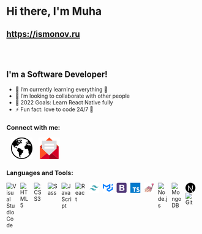 # Hi there, I'm Muha


## https://ismonov.ru

<br>
<br>

## I'm a Software Developer!

- 🌱 I’m currently learning everything 🤣
- 👯 I’m looking to collaborate with other people
- 🥅 2022 Goals: Learn React Native fully
- ⚡ Fun fact: love to code 24/7 🤣

### Connect with me:

&nbsp;&nbsp;
[![website](./imgs/earth.svg)](https://muha.vercel.app)
&nbsp;&nbsp;
[![website](./imgs/email.svg)](mailto:ismonovmukh@gmail.com)

### Languages and Tools:

<img align="left" alt="Visual Studio Code" width="26px" src="https://cdn.jsdelivr.net/gh/devicons/devicon/icons/vscode/vscode-original.svg" style="padding-right:10px;" />
<img align="left" alt="HTML5" width="26px" src="https://cdn.jsdelivr.net/gh/devicons/devicon/icons/html5/html5-original.svg" style="padding-right:10px;" />
<img align="left" alt="CSS3" width="26px" src="https://cdn.jsdelivr.net/gh/devicons/devicon/icons/css3/css3-original.svg" style="padding-right:10px;" />
<img align="left" alt="Sass" width="26px" src="https://cdn.jsdelivr.net/gh/devicons/devicon/icons/sass/sass-original.svg" style="padding-right:10px;" />
<img align="left" alt="JavaScript" width="26px" src="https://cdn.jsdelivr.net/gh/devicons/devicon/icons/javascript/javascript-original.svg" style="padding-right:10px;" />
<img align="left" alt="React" width="26px" src="https://cdn.jsdelivr.net/gh/devicons/devicon/icons/react/react-original.svg" style="padding-right:10px;" />
<img align="left" alt="Tailwind" width="26px" src="./imgs/tailwind.svg" style="padding-right:10px;" />
<img align="left" alt="MaterialUI" width="26px" src="./imgs/materialui.svg" style="padding-right:10px;" />
<img align="left" alt="Bootstrap" width="26px" src="./imgs/bootstrap.svg" style="padding-right:10px;" />
<img align="left" alt="Tailwind" width="26px" src="./imgs/typescript.svg" style="padding-right:10px;" />
<img align="left" alt="Styled-components" width="26px" src="./imgs/styled-components.svg" style="padding-right:10px;" />
<img align="left" alt="Node.js" width="26px" src="https://cdn.jsdelivr.net/gh/devicons/devicon/icons/nodejs/nodejs-original.svg" style="padding-right:10px;" />
<img align="left" alt="MongoDB" width="26px" src="https://cdn.jsdelivr.net/gh/devicons/devicon/icons/mongodb/mongodb-original.svg" style="padding-right:10px;" />
<img align="left" alt="NextJS" width="26px" src="./imgs/nextjs.svg" style="padding-right:10px;" />
<img align="left" alt="Git" width="26px" src="https://cdn.jsdelivr.net/gh/devicons/devicon/icons/git/git-original.svg" style="padding-right:10px;" />
